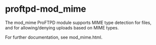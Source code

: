 proftpd-mod_mime
================

The mod_mime ProFTPD module supports MIME type detection for files, and for
allowing/denying uploads based on MIME types.

For further documentation, see mod_mime.html.

